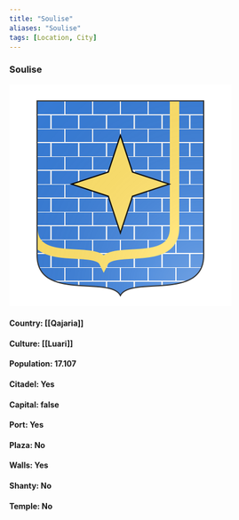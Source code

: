 ```yaml
---
title: "Soulise"
aliases: "Soulise"
tags: [Location, City]
---
```

### Soulise
![](attachment/961b3e88cc8a8ee358bc0c26087c9e1d.svg)

#### Country: [[Qajaria]]

#### Culture: [[Luari]]

#### Population: 17.107

#### Citadel: Yes

#### Capital: false

#### Port: Yes

#### Plaza: No

#### Walls: Yes

#### Shanty: No

#### Temple: No

